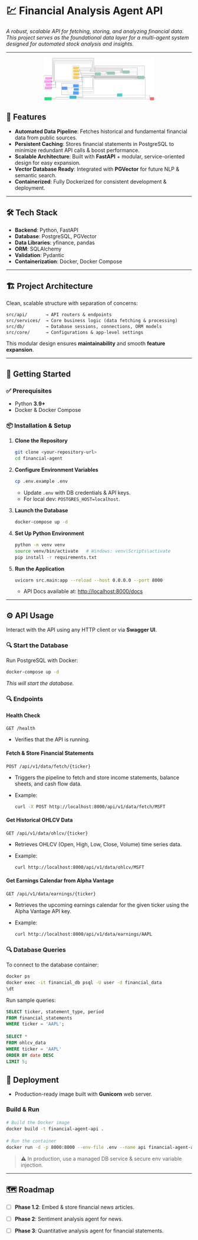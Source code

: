 
# 💹 Financial Analysis Agent API

*A robust, scalable API for fetching, storing, and analyzing financial data. This project serves as the foundational data layer for a multi-agent system designed for automated stock analysis and insights.*

---
<p align="center">
  <a href="doc/Architecture-diagram.png">
    <img src="doc/Architecture-diagram.svg" alt="Architecture Diagram" width="300"/>
  </a>
</p>

## 🚀 Features

* **Automated Data Pipeline**: Fetches historical and fundamental financial data from public sources.
* **Persistent Caching**: Stores financial statements in PostgreSQL to minimize redundant API calls & boost performance.
* **Scalable Architecture**: Built with **FastAPI** + modular, service-oriented design for easy expansion.
* **Vector Database Ready**: Integrated with **PGVector** for future NLP & semantic search.
* **Containerized**: Fully Dockerized for consistent development & deployment.

---

## 🛠️ Tech Stack

* **Backend**: Python, FastAPI
* **Database**: PostgreSQL, PGVector
* **Data Libraries**: yfinance, pandas
* **ORM**: SQLAlchemy
* **Validation**: Pydantic
* **Containerization**: Docker, Docker Compose

---

## 🏗️ Project Architecture

Clean, scalable structure with separation of concerns:

```
src/api/       → API routers & endpoints
src/services/  → Core business logic (data fetching & processing)
src/db/        → Database sessions, connections, ORM models
src/core/      → Configurations & app-level settings
```

This modular design ensures **maintainability** and smooth **feature expansion**.

---

## 🏁 Getting Started

### ✅ Prerequisites

* Python **3.9+**
* Docker & Docker Compose

### 📦 Installation & Setup

1. **Clone the Repository**

   ```bash
   git clone <your-repository-url>
   cd financial-agent
   ```

2. **Configure Environment Variables**

   ```bash
   cp .env.example .env
   ```

   * Update `.env` with DB credentials & API keys.
   * For local dev: `POSTGRES_HOST=localhost`.

3. **Launch the Database**

   ```bash
   docker-compose up -d
   ```

4. **Set Up Python Environment**

   ```bash
   python -m venv venv
   source venv/bin/activate   # Windows: venv\Scripts\activate
   pip install -r requirements.txt
   ```

5. **Run the Application**

   ```bash
   uvicorn src.main:app --reload --host 0.0.0.0 --port 8000
   ```

   * API Docs available at: [http://localhost:8000/docs](http://localhost:8000/docs)

---

## ⚙️ API Usage

Interact with the API using any HTTP client or via **Swagger UI**.

### 🔍 Start the Database

Run PostgreSQL with Docker:

```cmd
docker-compose up -d
```

*This will start the database.*

### 🔍 Endpoints

#### **Health Check**

```http
GET /health
```

* Verifies that the API is running.

#### **Fetch & Store Financial Statements**

```http
POST /api/v1/data/fetch/{ticker}
```

* Triggers the pipeline to fetch and store income statements, balance sheets, and cash flow data.
* Example:

  ```bash
  curl -X POST http://localhost:8000/api/v1/data/fetch/MSFT
  ```

#### **Get Historical OHLCV Data**

```http
GET /api/v1/data/ohlcv/{ticker}
```

* Retrieves OHLCV (Open, High, Low, Close, Volume) time series data.
* Example:

  ```bash
  curl http://localhost:8000/api/v1/data/ohlcv/MSFT
  ```
#### **Get Earnings Calendar from Alpha Vantage**

```http
GET /api/v1/data/earnings/{ticker}
```

* Retrieves the upcoming earnings calendar for the given ticker using the Alpha Vantage API key.
* Example:

  ```bash
  curl http://localhost:8000/api/v1/data/earnings/AAPL
  ```
  

### 🔍 Database Queries

To connect to the database container:

```bash
docker ps
docker exec -it financial_db psql -U user -d financial_data
\dt
```

Run sample queries:

```sql
SELECT ticker, statement_type, period
FROM financial_statements
WHERE ticker = 'AAPL';

SELECT *
FROM ohlcv_data
WHERE ticker = 'AAPL'
ORDER BY date DESC
LIMIT 5;
```


## 🚢 Deployment

* Production-ready image built with **Gunicorn** web server.

### Build & Run

```bash
# Build the Docker image
docker build -t financial-agent-api .

# Run the container
docker run -d -p 8000:8000 --env-file .env --name api financial-agent-api
```

> ⚠️ In production, use a managed DB service & secure env variable injection.

---

## 🗺️ Roadmap

* [ ] **Phase 1.2**: Embed & store financial news articles.
* [ ] **Phase 2**: Sentiment analysis agent for news.
* [ ] **Phase 3**: Quantitative analysis agent for financial statements.


